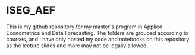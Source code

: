 # ISEG_AEF

This is my github repository for my master's program in Applied Econometrics and Data Forecasting. The folders are grouped according to courses, and I have only hosted my code and notebooks on this repository as the lecture slides and more may not be legally allowed. 
